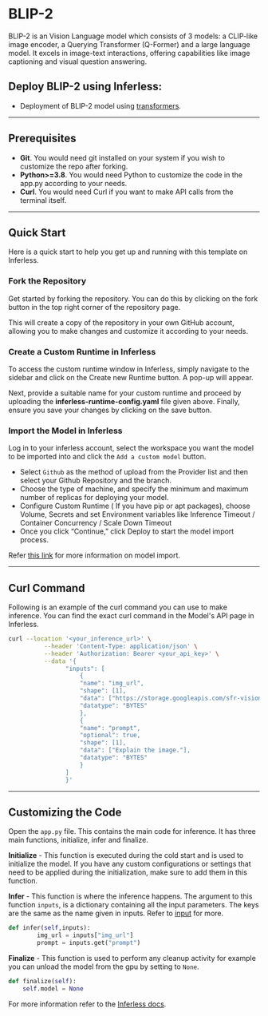 # BLIP-2
BLIP-2 is an Vision Language model which consists of 3 models: a CLIP-like image encoder, a Querying Transformer (Q-Former) and a large language model. It excels in image-text interactions, offering capabilities like image captioning and visual question answering.

## Deploy BLIP-2 using Inferless:
- Deployment of BLIP-2 model using [transformers](https://github.com/huggingface/transformers).

---
## Prerequisites
- **Git**. You would need git installed on your system if you wish to customize the repo after forking.
- **Python>=3.8**. You would need Python to customize the code in the app.py according to your needs.
- **Curl**. You would need Curl if you want to make API calls from the terminal itself.

---
## Quick Start
Here is a quick start to help you get up and running with this template on Inferless.

### Fork the Repository
Get started by forking the repository. You can do this by clicking on the fork button in the top right corner of the repository page.

This will create a copy of the repository in your own GitHub account, allowing you to make changes and customize it according to your needs.

### Create a Custom Runtime in Inferless
To access the custom runtime window in Inferless, simply navigate to the sidebar and click on the Create new Runtime button. A pop-up will appear.

Next, provide a suitable name for your custom runtime and proceed by uploading the **inferless-runtime-config.yaml** file given above. Finally, ensure you save your changes by clicking on the save button.

### Import the Model in Inferless
Log in to your inferless account, select the workspace you want the model to be imported into and click the `Add a custom model` button.

- Select `Github` as the method of upload from the Provider list and then select your Github Repository and the branch.
- Choose the type of machine, and specify the minimum and maximum number of replicas for deploying your model.
- Configure Custom Runtime ( If you have pip or apt packages), choose Volume, Secrets and set Environment variables like Inference Timeout / Container Concurrency / Scale Down Timeout
- Once you click “Continue,” click Deploy to start the model import process.
  
Refer [this link](https://docs.inferless.com/integrations/git-custom-code/git--custom-code) for more information on model import.

---
## Curl Command
Following is an example of the curl command you can use to make inference. You can find the exact curl command in the Model's API page in Inferless.
```bash
curl --location '<your_inference_url>' \
          --header 'Content-Type: application/json' \
          --header 'Authorization: Bearer <your_api_key>' \
          --data '{
                "inputs": [
                    {
                    "name": "img_url",
                    "shape": [1],
                    "data": ["https://storage.googleapis.com/sfr-vision-language-research/BLIP/demo.jpg"],
                    "datatype": "BYTES"
                    },
                    {
                    "name": "prompt",
                    "optional": true,
                    "shape": [1],
                    "data": ["Explain the image."],
                    "datatype": "BYTES"
                    }
                ]
                }'
```

---
## Customizing the Code
Open the `app.py` file. This contains the main code for inference. It has three main functions, initialize, infer and finalize.

**Initialize** -  This function is executed during the cold start and is used to initialize the model. If you have any custom configurations or settings that need to be applied during the initialization, make sure to add them in this function.

**Infer** - This function is where the inference happens. The argument to this function `inputs`, is a dictionary containing all the input parameters. The keys are the same as the name given in inputs. Refer to [input](https://docs.inferless.com/model-import/input-output-schema) for more.

```python
def infer(self,inputs):
        img_url = inputs["img_url"]
        prompt = inputs.get("prompt")
```

**Finalize** - This function is used to perform any cleanup activity for example you can unload the model from the gpu by setting to `None`.
```python
def finalize(self):
    self.model = None
```

For more information refer to the [Inferless docs](https://docs.inferless.com/).
